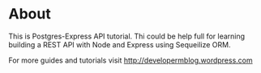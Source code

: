 # About
This is Postgres-Express API tutorial. Thi could be help full for learning building a REST API with Node and Express using Sequeilize ORM.

For more guides and tutorials visit http://developermblog.wordpress.com